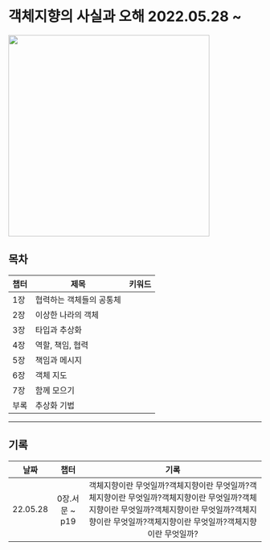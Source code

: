 # 객체지향의 사실과 오해 2022.05.28 ~ 
<img src="https://user-images.githubusercontent.com/65459616/170829326-d954abf2-7a6d-425a-ac5a-ad4700294028.jpg" width="400"/>






## 목차

|챕터|제목|키워드|
|---|---|---|
|1장|협력하는 객체들의 공통체||
|2장|이상한 나라의 객체||
|3장|타입과 추상화||
|4장|역할, 책임, 협력||
|5장|책임과 메시지||
|6장|객체 지도||
|7장|함께 모으기||
|부록|추상화 기법||


---

## 기록

| 날짜 | 챕터 | 기록 |
|:------:|:------:|:--------:|
|22.05.28|0장.서문 ~ p19|객체지향이란 무엇일까?객체지향이란 무엇일까?객체지향이란 무엇일까?객체지향이란 무엇일까?객체지향이란 무엇일까?객체지향이란 무엇일까?객체지향이란 무엇일까?객체지향이란 무엇일까?객체지향이란 무엇일까?|

